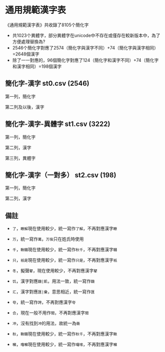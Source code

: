 # 通用規範漢字表

《通用規範漢字表》共收錄了8105个簡化字

* 共1023个異體字，部分異體字在unicode中不存在或僅存在較新版本中，為了方便處理替換為?
* 2546个簡化字對應了2574（簡化字與漢字不同）+74（簡化字與漢字相同）=2648個漢字
* 除了一一對應的，96個簡化字對應了124（簡化字和漢字不同）+74（簡化字和漢字相同）=198個漢字

## 簡化字-漢字 st0.csv (2546)

第一列，簡化字

第二列及以後，漢字

## 簡化字-漢字-異體字 st1.csv (3222)

第一列，簡化字

第二列，漢字

第三列，異體字

## 簡化字-漢字（一對多） st2.csv (198)

第一列，簡化字

第二列，漢字

## 備註

* `了`，`瞭解`現在使用較少，統一寫作`了解`，不再對應漢字`瞭`
* `万`，統一寫作`萬`，`万俟`只在姓氏時使用
* `千`，`鞦韆`現在使用較少，統一寫作`秋千`，不再對應漢字`韆`
* `只`，`衹是`現在使用較少，統一寫作`只是`，不再對應漢字`衹`
* `冬`，擬聲`鼕`，現在使用較少，不再對應漢字`鼕`
* `饥`，漢字對應`饑|飢`，用法一致，統一寫作`饑`
* `汇`，漢字對應`匯|彙`，意思相近，統一寫作`匯`
* `夸`，統一寫作`誇`，不再對應漢字`夸`
* `合`，現在一般不用作`閤`，不再對應漢字`閤`
* `冲`，沒有找到`冲`的用法，故統一為`衝`

* `秋`，`鞦韆`現在使用較少，統一寫作`秋千`，不再對應漢字`鞦`
* `囌`，`噜囌`現在使用較少，統一寫作`囉嗦`，不再對應漢字`囌`